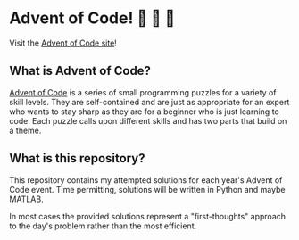 # Advent of Code! :santa: :santa: :santa:  
Visit the [Advent of Code site][1]!

## What is Advent of Code?
[Advent of Code][1] is a series of small programming puzzles for a variety of skill levels. They are self-contained and are just as appropriate for an expert who wants to stay sharp as they are for a beginner who is just learning to code. Each puzzle calls upon different skills and has two parts that build on a theme.

## What is this repository?
This repository contains my attempted solutions for each year's Advent of Code event. Time permitting, solutions will be written in Python and maybe MATLAB.

In most cases the provided solutions represent a "first-thoughts" approach to the day's problem rather than the most efficient.


[1]: https://adventofcode.com/

